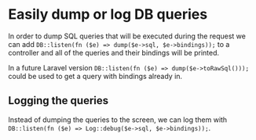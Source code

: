 # Easily dump or log DB queries

In order to dump SQL queries that will be executed during the request we can add `DB::listen(fn ($e) => dump($e->sql, $e->bindings));` to a controller and all of the queries and their bindings will be printed.

In a future Laravel version `DB::listen(fn ($e) => dump($e->toRawSql()));` could be used to get a query with bindings already in.

## Logging the queries

Instead of dumping the queries to the screen, we can log them with `DB::listen(fn ($e) => Log::debug($e->sql, $e->bindings));`.